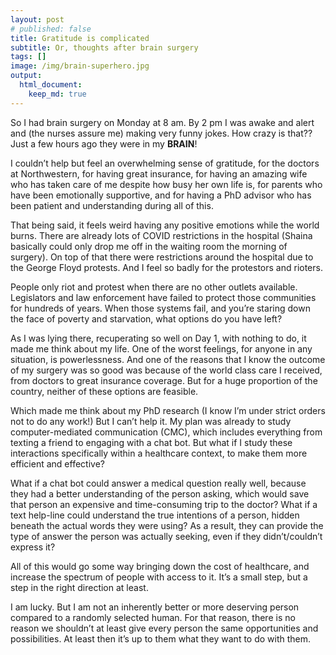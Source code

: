 ```yaml
---
layout: post
# published: false
title: Gratitude is complicated
subtitle: Or, thoughts after brain surgery
tags: []
image: /img/brain-superhero.jpg
output:
  html_document:
    keep_md: true
---
```


So I had brain surgery on Monday at 8 am. By 2 pm I was awake and alert and (the nurses assure me) making very funny jokes. How crazy is that?? Just a few hours ago they were in my **BRAIN**!

I couldn’t help but feel an overwhelming sense of gratitude, for the doctors at Northwestern, for having great insurance, for having an amazing wife who has taken care of me despite how busy her own life is, for parents who have been emotionally supportive, and for having a PhD advisor who has been patient and understanding during all of this. 

That being said, it feels weird having any positive emotions while the world burns. There are already lots of COVID restrictions in the hospital (Shaina basically could only drop me off in the waiting room the morning of surgery). On top of that there were restrictions around the hospital due to the George Floyd protests. And I feel so badly for the protestors and rioters. 

People only riot and protest when there are no other outlets available. Legislators and law enforcement have failed to protect those communities for hundreds of years. When those systems fail, and you’re staring down the face of poverty and starvation, what options do you have left?

As I was lying there, recuperating so well on Day 1, with nothing to do, it made me think about my life. One of the worst feelings, for anyone in any situation, is powerlessness. And one of the reasons that I know the outcome of my surgery was so good was because of the world class care I received, from doctors to great insurance coverage. But for a huge proportion of the country, neither of these options are feasible. 

Which made me think about my PhD research (I know I’m under strict orders not to do any work!) But I can’t help it. My plan was already to study computer-mediated communication (CMC), which includes everything from texting a friend to engaging with a chat bot. But what if I study these interactions specifically within a healthcare context, to make them more efficient and effective? 

What if a chat bot could answer a medical question really well, because they had a better understanding of the person asking, which would save that person an expensive and time-consuming trip to the doctor? What if a text help-line could understand the true intentions of a person, hidden beneath the actual words they were using? As a result, they can provide the type of answer the person was actually seeking, even if they didn’t/couldn’t express it?

All of this would go some way bringing down the cost of healthcare, and increase the spectrum of people with access to it. It’s a small step, but a step in the right direction at least. 

I am lucky. But I am not an inherently better or more deserving person compared to a randomly selected human. For that reason, there is no reason we shouldn’t at least give every person the same opportunities and possibilities. At least then it’s up to them what they want to do with them. 
